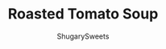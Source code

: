 ---
layout: ../../layouts/MarkdownPostLayout.astro
title: Roasted Tomato Soup
author: ShugarySweets
pubDate: 2018-10-29
description: "Make this Roasted Tomato Soup recipe using fresh or canned tomatoes. Ive got tricks on how to freeze your tomatoes fresh from the garden too! Youll love the texture and taste of this soup, and may never eat canned soup again!"
image_url: https://www.shugarysweets.com/wp-content/uploads/2018/01/roasted-tomato-soup-3.jpg
tags: ["Soups and Stews","American"]
calories: 263
protein: 6
carbohydrates: 12
fats: 22
fiber: 3
ingredients: ["12 large roma tomatoes, peeled","2 Tablespoons olive oil","4 cloves of garlic, peeled","1 handful of fresh basil","1/2 teaspoon dried oregano","2 teaspoons kosher salt","1/2 teaspoon black pepper","1 cup heavy whipping cream","1/2 cup shredded parmesan cheese, for garnish","1/4 cup shredded basil, for garnish","1 cup croutons, for garnish"]
serves: 6
time: "2 hours 5 minutes"
prepTime: "20 minutes"
instructions: ["Slice tomatoes in half and stir together with olive oil and cloves of garlic. Pour onto a roasting pan and sprinkle with salt and pepper. Roast in oven at 400°F for about 45 minutes.","Remove from oven and add contents of roasting pan into a dutch oven or large soup pot. Add in basil. Using an immersion blender, puree until smooth. If desired, you can puree in a blender (instead of using an immersion blender) and pour pureed contents into the soup pot.","Add oregano and heat over low heat, covered. Simmer for about one hour, stirring occasionally. When ready to serve, drizzle heavy cream into bowl and top with parmesan cheese, fresh basil, and croutons! ENJOY!"]
nutrition: ["263 calories","12 grams carbohydrates","50 milligrams cholesterol","22 grams fat","3 grams fiber","6 grams protein","11 grams saturated fat","627 milligrams sodium","5 grams sugar","0 grams trans fat","10 grams unsaturated fat"]
---